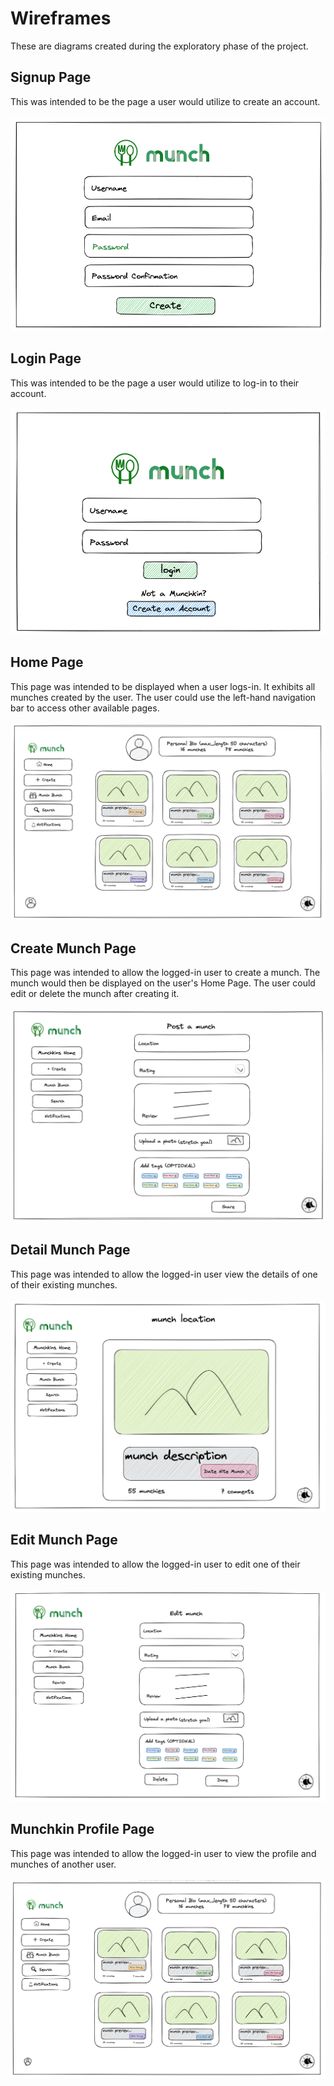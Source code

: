 # Wireframes

These are diagrams created during the exploratory phase of the project.

## Signup Page

This was intended to be the page a user would utilize to create an account.
<br>
<br>
![Signup Page](wireframes/signup-page.png)

## Login Page

This was intended to be the page a user would utilize to log-in to their account.
<br>
<br>
![Login Page](wireframes/login-page.png)

## Home Page

This page was intended to be displayed when a user logs-in. It exhibits all munches created by the user. The user could use the left-hand navigation bar to access other available pages.
<br>
<br>
![Home Page](wireframes/home-page.png)

## Create Munch Page

This page was intended to allow the logged-in user to create a munch. The munch would then be displayed on the user's Home Page. The user could edit or delete the munch after creating it.
<br>
<br>
![Create Munch Page](wireframes/create-munch-page.png)

## Detail Munch Page

This page was intended to allow the logged-in user view the details of one of their existing munches.
<br>
<br>
![Detail Munch Page](wireframes/detail-view-page.png)

## Edit Munch Page

This page was intended to allow the logged-in user to edit one of their existing munches.
<br>
<br>
![Edit Munch Page](wireframes/edit-munch-page.png)

## Munchkin Profile Page

This page was intended to allow the logged-in user to view the profile and munches of another user.
<br>
<br>
![Munchkin Profile Page](wireframes/munchkin-profile-page.png)
